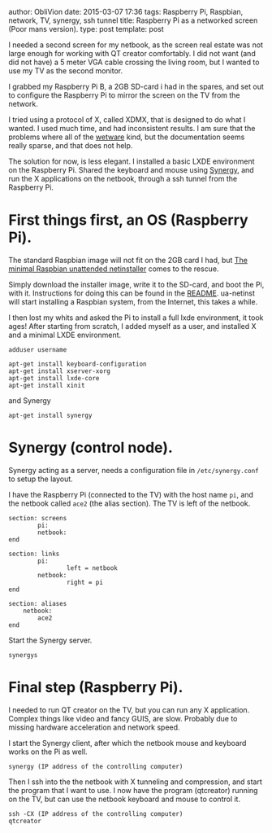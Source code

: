 author: ObliVion
date: 2015-03-07 17:36
tags: Raspberry Pi, Raspbian, network, TV, synergy, ssh tunnel
title: Raspberry Pi as a networked screen (Poor mans version).
type: post
template: post


I needed a second screen for my netbook, as the screen real estate was not
large enough for working with QT creator comfortably. I did not want
(and did not have) a 5 meter VGA cable crossing the living room, but I
wanted to use my TV as the second monitor.

I grabbed my Raspberry Pi B, a 2GB SD-card i had in the spares, and set
out to configure the Raspberry Pi to mirror the screen on the TV from
the network.

I tried using a protocol of X, called XDMX, that is designed to do what
I wanted. I used much time, and had inconsistent results. I am sure that
 the problems where all of the [wetware](http://en.wikipedia.org/wiki/Wetware_%28brain%29)
kind, but the documentation seems really sparse, and that does not help.

The solution for now, is less elegant. I installed a basic LXDE
environment on the Raspberry Pi. Shared the keyboard and mouse using 
[Synergy](http://synergy-project.org/), and run the X applications
on the netbook, through a ssh tunnel from the Raspberry Pi.


First things first, an OS (Raspberry Pi).
=========================================

The standard Raspbian image will not fit on the 2GB card I had, but
[The minimal Raspbian unattended netinstaller](https://github.com/debian-pi/raspbian-ua-netinst)
comes to the rescue.

Simply download the installer image, write it to the SD-card, and boot
the Pi, with it. Instructions for doing this can be found in the 
[README](https://github.com/debian-pi/raspbian-ua-netinst/blob/master/README.md).
ua-netinst will start installing a Raspbian system, from the Internet, 
this takes a while.

I then lost my whits and asked the Pi to install a full lxde environment,
it took ages! After starting from scratch, I added myself as a user, and
installed X and a minimal LXDE environment.
	
	adduser username
	
	apt-get install keyboard-configuration	
	apt-get install xserver-xorg
	apt-get install lxde-core
	apt-get install xinit

and Synergy

	apt-get install synergy


Synergy (control node).
=======================

Synergy acting as a server, needs a configuration file in `/etc/synergy.conf`
to setup the layout.

I have the Raspberry Pi (connected to the TV) with the host name `pi`, 
and the netbook called `ace2` (the alias section). The TV is left of the
netbook.
  	
	section: screens
			pi:
			netbook:
	end

	section: links
			pi:
					left = netbook
			netbook:
					right = pi
	end

	section: aliases
		netbook:
			ace2
	end

Start the Synergy server.

	synergys
	

Final step (Raspberry Pi).
==========================

I needed to run QT creator on the TV, but you can run any X application.
Complex things like video and fancy GUIS, are slow. Probably due to
missing hardware acceleration and network speed.

I start the Synergy client, after which the netbook mouse and keyboard
works on the Pi as well.

	synergy (IP address of the controlling computer)
	
Then I ssh into the the netbook with X tunneling and compression, and
start the program that I want to use. I now have the program (qtcreator)
running on the TV, but can use the netbook keyboard and mouse to control 
it.

	ssh -CX (IP address of the controlling computer)
	qtcreator

